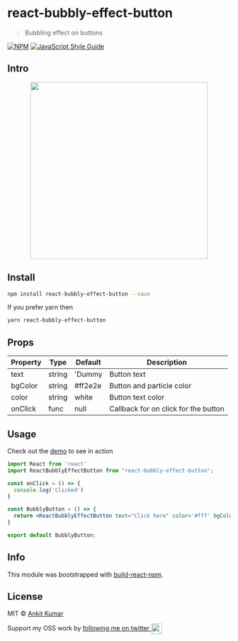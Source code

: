 # react-bubbly-effect-button
> Bubbling effect on buttons

[![NPM](https://img.shields.io/npm/v/react-bubbly-effect-button.svg)](https://www.npmjs.com/package/react-bubbly-effect-button) [![JavaScript Style Guide](https://img.shields.io/badge/code_style-standard-brightgreen.svg)](https://standardjs.com)
## Intro

<p align="center">
  <img width="400" src="https://github.com/knowankit/react-bubbly-effect-button/blob/develop/demo.gif">
</p>

## Install

```bash
npm install react-bubbly-effect-button --save
```

If you prefer yarn then

```bash
yarn react-bubbly-effect-button
```

## Props

| Property      | Type | Default | Description
| ----------- | ----------- | ----------- | ----------- |
| text      | string       | 'Dummy       | Button text      |
| bgColor      | string       | #ff2e2e       | Button and particle color       |
| color   | string        | white       | Button text color       |
| onClick   | func        | null       | Callback for on click for the button    |


## Usage

Check out the [demo](https://knowankit.github.io/react-bubbly-effect-button/) to see in action

```jsx
import React from 'react'
import ReactBubblyEffectButton from "react-bubbly-effect-button";

const onClick = () => {
  console.log('Clicked')
}

const BubblyButton = () => {
  return <ReactBubblyEffectButton text="Click here" color='#fff' bgColor='#ff0081' onClick={onClick} />
}

export default BubblyButton;
```

## Info

This module was bootstrapped with [build-react-npm](https://github.com/knowankit/build-react-nom).

## License

MIT © [Ankit Kumar](https://github.com/knowankit)

Support my OSS work by <a href="https://twitter.com/knowankit">following me on twitter <img src="https://storage.googleapis.com/saasify-assets/twitter-logo.svg" alt="twitter" height="24px" align="center"></a>
